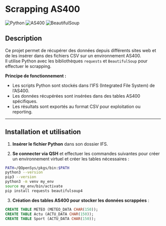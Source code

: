 # Scrapping AS400

![Python](https://img.shields.io/badge/Python-3.9-blue)
![AS400](https://img.shields.io/badge/AS400-V7R3-orange)
![BeautifulSoup](https://img.shields.io/badge/Library-BeautifulSoup4-green)

## Description

Ce projet permet de récupérer des données depuis différents sites web et de les insérer dans des fichiers CSV sur un environnement AS400.  
Il utilise Python avec les bibliothèques `requests` et `BeautifulSoup` pour effectuer le scrapping.

**Principe de fonctionnement :**

- Les scripts Python sont stockés dans l’IFS (Integrated File System) de l’AS400.  
- Les données récupérées sont insérées dans des tables AS400 spécifiques.  
- Les résultats sont exportés au format CSV pour exploitation ou reporting.

---

## Installation et utilisation

1. **Insérer le fichier Python** dans son dossier IFS.  

2. **Se connecter via QSH** et effectuer les commandes suivantes pour créer un environnement virtuel et créer les tables nécessaires :  
```sh
PATH=/QOpenSys/pkgs/bin:$PATH
python3 --version
pip3 --version
python3 -m venv my_env
source my_env/bin/activate
pip install requests beautifulsoup4
```

3. **Création des tables AS400 pour stocker les données scrappées** :
```sql
CREATE TABLE METEO (METEO_DATA CHAR(150));
CREATE TABLE Actu (ACTU_DATA CHAR(150));
CREATE TABLE Sport (ACTU_DATA CHAR(150));
```
